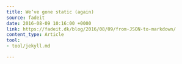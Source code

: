 ```yaml
---
title: We’ve gone static (again)
source: fadeit
date: 2016-08-09 10:16:00 +0000
link: https://fadeit.dk/blog/2016/08/09/from-JSON-to-markdown/
content_type: Article
tool:
- tool/jekyll.md

---
```

